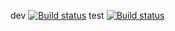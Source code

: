 dev [![Build status](https://build.appcenter.ms/v0.1/apps/50f7f7cd-62e3-4cf7-991b-51874473a0b4/branches/dev/badge)](https://appcenter.ms)
test [![Build status](https://build.appcenter.ms/v0.1/apps/50f7f7cd-62e3-4cf7-991b-51874473a0b4/branches/test/badge)](https://appcenter.ms)
